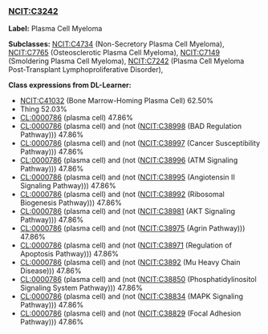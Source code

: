 
### [NCIT:C3242](http://purl.obolibrary.org/obo/NCIT_C3242)
**Label:** Plasma Cell Myeloma

**Subclasses:** [NCIT:C4734](http://purl.obolibrary.org/obo/NCIT_C4734) (Non-Secretory Plasma Cell Myeloma), [NCIT:C7765](http://purl.obolibrary.org/obo/NCIT_C7765) (Osteosclerotic Plasma Cell Myeloma), [NCIT:C7149](http://purl.obolibrary.org/obo/NCIT_C7149) (Smoldering Plasma Cell Myeloma), [NCIT:C7242](http://purl.obolibrary.org/obo/NCIT_C7242) (Plasma Cell Myeloma Post-Transplant Lymphoproliferative Disorder), 

**Class expressions from DL-Learner:**

- [NCIT:C41032](http://purl.obolibrary.org/obo/NCIT_C41032) (Bone Marrow-Homing Plasma Cell) 62.50%
- Thing 52.03%
- [CL:0000786](http://purl.obolibrary.org/obo/CL_0000786) (plasma cell) 47.86%
- [CL:0000786](http://purl.obolibrary.org/obo/CL_0000786) (plasma cell) and (not ([NCIT:C38998](http://purl.obolibrary.org/obo/NCIT_C38998) (BAD Regulation Pathway))) 47.86%
- [CL:0000786](http://purl.obolibrary.org/obo/CL_0000786) (plasma cell) and (not ([NCIT:C38997](http://purl.obolibrary.org/obo/NCIT_C38997) (Cancer Susceptibility Pathway))) 47.86%
- [CL:0000786](http://purl.obolibrary.org/obo/CL_0000786) (plasma cell) and (not ([NCIT:C38996](http://purl.obolibrary.org/obo/NCIT_C38996) (ATM Signaling Pathway))) 47.86%
- [CL:0000786](http://purl.obolibrary.org/obo/CL_0000786) (plasma cell) and (not ([NCIT:C38995](http://purl.obolibrary.org/obo/NCIT_C38995) (Angiotensin II Signaling Pathway))) 47.86%
- [CL:0000786](http://purl.obolibrary.org/obo/CL_0000786) (plasma cell) and (not ([NCIT:C38992](http://purl.obolibrary.org/obo/NCIT_C38992) (Ribosomal Biogenesis Pathway))) 47.86%
- [CL:0000786](http://purl.obolibrary.org/obo/CL_0000786) (plasma cell) and (not ([NCIT:C38981](http://purl.obolibrary.org/obo/NCIT_C38981) (AKT Signaling Pathway))) 47.86%
- [CL:0000786](http://purl.obolibrary.org/obo/CL_0000786) (plasma cell) and (not ([NCIT:C38975](http://purl.obolibrary.org/obo/NCIT_C38975) (Agrin Pathway))) 47.86%
- [CL:0000786](http://purl.obolibrary.org/obo/CL_0000786) (plasma cell) and (not ([NCIT:C38971](http://purl.obolibrary.org/obo/NCIT_C38971) (Regulation of Apoptosis Pathway))) 47.86%
- [CL:0000786](http://purl.obolibrary.org/obo/CL_0000786) (plasma cell) and (not ([NCIT:C3892](http://purl.obolibrary.org/obo/NCIT_C3892) (Mu Heavy Chain Disease))) 47.86%
- [CL:0000786](http://purl.obolibrary.org/obo/CL_0000786) (plasma cell) and (not ([NCIT:C38850](http://purl.obolibrary.org/obo/NCIT_C38850) (Phosphatidylinositol Signaling System Pathway))) 47.86%
- [CL:0000786](http://purl.obolibrary.org/obo/CL_0000786) (plasma cell) and (not ([NCIT:C38834](http://purl.obolibrary.org/obo/NCIT_C38834) (MAPK Signaling Pathway))) 47.86%
- [CL:0000786](http://purl.obolibrary.org/obo/CL_0000786) (plasma cell) and (not ([NCIT:C38829](http://purl.obolibrary.org/obo/NCIT_C38829) (Focal Adhesion Pathway))) 47.86%


